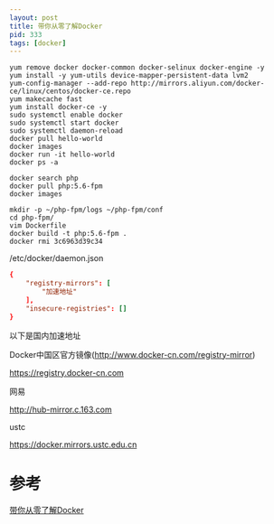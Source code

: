 ```yaml
---
layout: post
title: 带你从零了解Docker
pid: 333
tags: [docker]
---
```


```shell
yum remove docker docker-common docker-selinux docker-engine -y
yum install -y yum-utils device-mapper-persistent-data lvm2
yum-config-manager --add-repo http://mirrors.aliyun.com/docker-ce/linux/centos/docker-ce.repo
yum makecache fast
yum install docker-ce -y
sudo systemctl enable docker
sudo systemctl start docker
sudo systemctl daemon-reload
docker pull hello-world
docker images
docker run -it hello-world
docker ps -a

docker search php
docker pull php:5.6-fpm
docker images

mkdir -p ~/php-fpm/logs ~/php-fpm/conf
cd php-fpm/
vim Dockerfile
docker build -t php:5.6-fpm .
docker rmi 3c6963d39c34
```

/etc/docker/daemon.json

```conf
{
    "registry-mirrors": [
        "加速地址"
    ],
    "insecure-registries": []
}
```

以下是国内加速地址

Docker中国区官方镜像(http://www.docker-cn.com/registry-mirror)

https://registry.docker-cn.com

网易

http://hub-mirror.c.163.com

ustc

https://docker.mirrors.ustc.edu.cn


# 参考

[带你从零了解Docker](https://mp.weixin.qq.com/s/U25LS34tlAe3pJJWr76oZQ)
